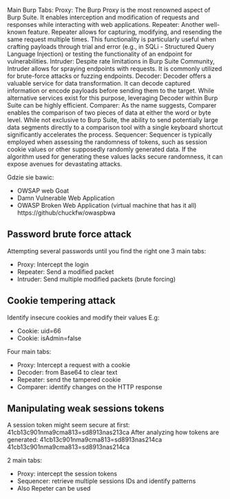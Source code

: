 Main Burp Tabs:
 Proxy: The Burp Proxy is the most renowned aspect of Burp Suite. It enables interception and modification of requests and responses while interacting with web applications.
Repeater: Another well-known feature. Repeater allows for capturing, modifying, and resending the same request multiple times. This functionality is particularly useful when crafting payloads through trial and error (e.g., in SQLi - Structured Query Language Injection) or testing the functionality of an endpoint for vulnerabilities.
Intruder: Despite rate limitations in Burp Suite Community, Intruder allows for spraying endpoints with requests. It is commonly utilized for brute-force attacks or fuzzing endpoints.
Decoder: Decoder offers a valuable service for data transformation. It can decode captured information or encode payloads before sending them to the target. While alternative services exist for this purpose, leveraging Decoder within Burp Suite can be highly efficient.
Comparer: As the name suggests, Comparer enables the comparison of two pieces of data at either the word or byte level. While not exclusive to Burp Suite, the ability to send potentially large data segments directly to a comparison tool with a single keyboard shortcut significantly accelerates the process.
Sequencer: Sequencer is typically employed when assessing the randomness of tokens, such as session cookie values or other supposedly randomly generated data. If the algorithm used for generating these values lacks secure randomness, it can expose avenues for devastating attacks.

Gdzie sie bawic:
- OWSAP web Goat
- Damn Vulnerable Web Application
- OWASP Broken Web Application (virtual machine that has it all)
https://github/chuckfw/owaspbwa

## Password brute force attack
Attempting several passwords until you find the right one
3 main tabs:
- Proxy: Intercept the login
- Repeater: Send a modified packet
- Intruder: Send multiple modified packets (brute forcing)

## Cookie tempering attack
Identify insecure cookies and modify their values
E.g:
- Cookie: uid=66
- Cookie: isAdmin=false

Four main tabs:
- Proxy: Intercept a request with a cookie
- Decoder: from Base64 to clear text
- Repeater: send the tampered cookie
- Comparer: identify changes on the HTTP response

## Manipulating weak sessions tokens
A session token might seem secure at first:
41cb13c901nma9cma813=sd8913nas213ca
After analyzing how tokens are generated:
41cb13c901nma9cma813=sd8913nas214ca
41cb13c901nma9cma813=sd8913nas214ca

2 main tabs:
- Proxy: intercept the session tokens
- Sequencer: retrieve multiple sessions IDs and identify patterns
- Also Repeter can be used